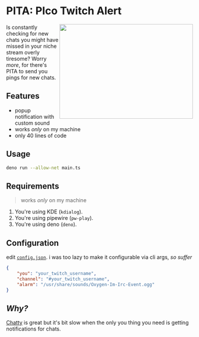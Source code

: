 # PITA: PIco Twitch Alert

<img align="right" width="360" height="256" src="https://github-production-user-asset-6210df.s3.amazonaws.com/54838975/276272380-106d5de1-ada4-4099-93e4-0f228e7a2ae9.png" />

Is constantly checking for new chats you might have missed in your niche stream overly tiresome? Worry _more_, for there's PITA to send you pings for new chats.

## Features

- popup notification with custom sound
- works _only_ on my machine
- only 40 lines of code

## Usage

```sh
deno run --allow-net main.ts
```

## Requirements

> works _only_ on my machine

1. You're using KDE (`kdialog`).
2. You're using pipewire (`pw-play`).
3. You're using deno (`deno`).

## Configuration

edit [`config.json`](./config.json). i was too lazy to make it configurable via cli args, _so suffer_

```json
{
	"you": "your_twitch_username",
	"channel": "#your_twitch_username",
	"alarm": "/usr/share/sounds/Oxygen-Im-Irc-Event.ogg"
}
```

## _Why?_

[Chatty](https://chatty.github.io) is great but it's bit slow when the only you thing you need is getting notifications for chats.
